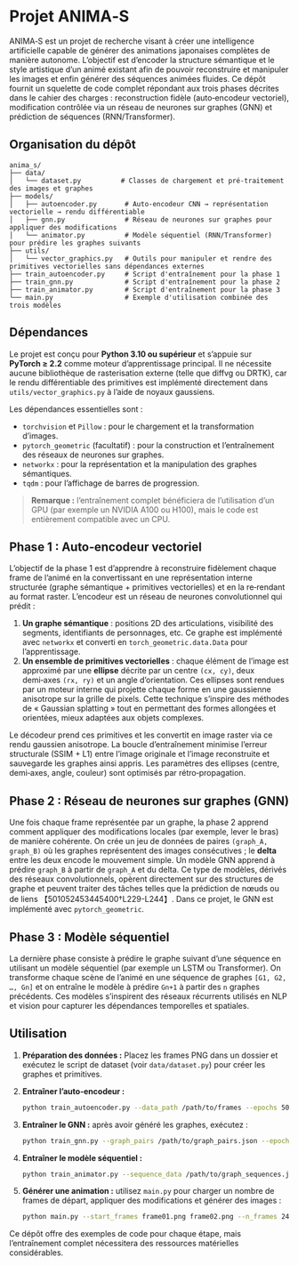 # Projet ANIMA‑S

ANIMA‑S est un projet de recherche visant à créer une intelligence artificielle capable de générer des animations japonaises complètes de manière autonome.  L’objectif est d’encoder la structure sémantique et le style artistique d’un animé existant afin de pouvoir reconstruire et manipuler les images et enfin générer des séquences animées fluides.  Ce dépôt fournit un squelette de code complet répondant aux trois phases décrites dans le cahier des charges : reconstruction fidèle (auto‑encodeur vectoriel), modification contrôlée via un réseau de neurones sur graphes (GNN) et prédiction de séquences (RNN/Transformer).

## Organisation du dépôt

```
anima_s/
├── data/
│   └── dataset.py          # Classes de chargement et pré‑traitement des images et graphes
├── models/
│   ├── autoencoder.py       # Auto‑encodeur CNN → représentation vectorielle → rendu différentiable
│   ├── gnn.py               # Réseau de neurones sur graphes pour appliquer des modifications
│   └── animator.py          # Modèle séquentiel (RNN/Transformer) pour prédire les graphes suivants
├── utils/
│   └── vector_graphics.py   # Outils pour manipuler et rendre des primitives vectorielles sans dépendances externes
├── train_autoencoder.py     # Script d'entraînement pour la phase 1
├── train_gnn.py             # Script d'entraînement pour la phase 2
├── train_animator.py        # Script d'entraînement pour la phase 3
└── main.py                  # Exemple d'utilisation combinée des trois modèles
```

## Dépendances

Le projet est conçu pour **Python 3.10 ou supérieur** et s’appuie sur **PyTorch ≥ 2.2** comme moteur d’apprentissage principal.  Il ne nécessite aucune bibliothèque de rasterisation externe (telle que diffvg ou DRTK), car le rendu différentiable des primitives est implémenté directement dans `utils/vector_graphics.py` à l’aide de noyaux gaussiens.

Les dépendances essentielles sont :

- `torchvision` et `Pillow` : pour le chargement et la transformation d’images.
- `pytorch_geometric` (facultatif) : pour la construction et l’entraînement des réseaux de neurones sur graphes.
- `networkx` : pour la représentation et la manipulation des graphes sémantiques.
- `tqdm` : pour l’affichage de barres de progression.

> **Remarque :** l’entraînement complet bénéficiera de l’utilisation d’un GPU (par exemple un NVIDIA A100 ou H100), mais le code est entièrement compatible avec un CPU.

## Phase 1 : Auto‑encodeur vectoriel

L’objectif de la phase 1 est d’apprendre à reconstruire fidèlement chaque frame de l’animé en la convertissant en une représentation interne structurée (graphe sémantique + primitives vectorielles) et en la re‑rendant au format raster.  L’encodeur est un réseau de neurones convolutionnel qui prédit :

1. **Un graphe sémantique** : positions 2D des articulations, visibilité des segments, identifiants de personnages, etc.  Ce graphe est implémenté avec `networkx` et converti en `torch_geometric.data.Data` pour l’apprentissage.
2. **Un ensemble de primitives vectorielles** : chaque élément de l’image est approximé par une **ellipse** décrite par un centre `(cx, cy)`, deux demi‑axes `(rx, ry)` et un angle d’orientation.  Ces ellipses sont rendues par un moteur interne qui projette chaque forme en une gaussienne anisotrope sur la grille de pixels.  Cette technique s’inspire des méthodes de « Gaussian splatting » tout en permettant des formes allongées et orientées, mieux adaptées aux objets complexes.

Le décodeur prend ces primitives et les convertit en image raster via ce rendu gaussien anisotrope.  La boucle d’entraînement minimise l’erreur structurale (SSIM + L1) entre l’image originale et l’image reconstruite et sauvegarde les graphes ainsi appris.  Les paramètres des ellipses (centre, demi‑axes, angle, couleur) sont optimisés par rétro‑propagation.

## Phase 2 : Réseau de neurones sur graphes (GNN)

Une fois chaque frame représentée par un graphe, la phase 2 apprend comment appliquer des modifications locales (par exemple, lever le bras) de manière cohérente.  On crée un jeu de données de paires `(graph_A, graph_B)` où les graphes représentent des images consécutives ; le **delta** entre les deux encode le mouvement simple.  Un modèle GNN apprend à prédire `graph_B` à partir de `graph_A` et du delta.  Ce type de modèles, dérivés des réseaux convolutionnels, opèrent directement sur des structures de graphe et peuvent traiter des tâches telles que la prédiction de nœuds ou de liens 【501052453445400†L229-L244】.  Dans ce projet, le GNN est implémenté avec `pytorch_geometric`.

## Phase 3 : Modèle séquentiel

La dernière phase consiste à prédire le graphe suivant d’une séquence en utilisant un modèle séquentiel (par exemple un LSTM ou Transformer).  On transforme chaque scène de l’animé en une séquence de graphes `[G1, G2, …, Gn]` et on entraîne le modèle à prédire `Gn+1` à partir des `n` graphes précédents.  Ces modèles s’inspirent des réseaux récurrents utilisés en NLP et vision pour capturer les dépendances temporelles et spatiales.

## Utilisation

1. **Préparation des données :** Placez les frames PNG dans un dossier et exécutez le script de dataset (voir `data/dataset.py`) pour créer les graphes et primitives.
2. **Entraîner l’auto‑encodeur :**

   ```bash
   python train_autoencoder.py --data_path /path/to/frames --epochs 50 --batch_size 4
   ```

3. **Entraîner le GNN :** après avoir généré les graphes, exécutez :

   ```bash
   python train_gnn.py --graph_pairs /path/to/graph_pairs.json --epochs 100
   ```

4. **Entraîner le modèle séquentiel :**

   ```bash
   python train_animator.py --sequence_data /path/to/graph_sequences.json --epochs 100
   ```

5. **Générer une animation :** utilisez `main.py` pour charger un nombre de frames de départ, appliquer des modifications et générer des images :

   ```bash
   python main.py --start_frames frame01.png frame02.png --n_frames 24 --output animation
   ```

Ce dépôt offre des exemples de code pour chaque étape, mais l’entraînement complet nécessitera des ressources matérielles considérables.
